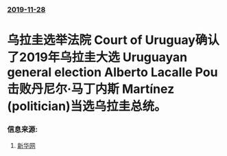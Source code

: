 ### [2019-11-28](/news/2019/11/28/index.md)

##### 
#  乌拉圭选举法院 Court of Uruguay确认了2019年乌拉圭大选 Uruguayan general election Alberto Lacalle Pou击败丹尼尔·马丁内斯 Martínez (politician)当选乌拉圭总统。 




### 信息来源:

1. [新华网](http://world.people.com.cn/n1/2019/1129/c1002-31481149.html)
